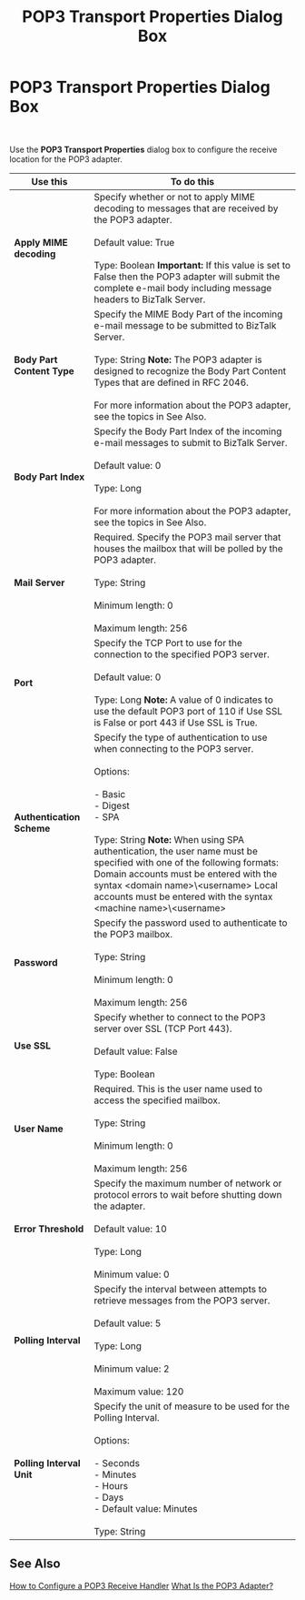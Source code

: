 ﻿---
title: POP3 Transport Properties Dialog Box
TOCTitle: POP3 Transport Properties Dialog Box
ms:assetid: 7a8f6bc5-2af2-4fd7-abbc-865f9995d60a
ms:mtpsurl: https://msdn.microsoft.com/en-us/library/Aa560945(v=BTS.80)
ms:contentKeyID: 51529108
ms.date: 08/30/2017
mtps_version: v=BTS.80
f1_keywords:
- bts10.adaptors.pop3.receive
---

# POP3 Transport Properties Dialog Box

 

Use the **POP3 Transport Properties** dialog box to configure the receive location for the POP3 adapter.

<table>
<thead>
<tr class="header">
<th>Use this</th>
<th>To do this</th>
</tr>
</thead>
<tbody>
<tr class="odd">
<td><strong>Apply MIME decoding</strong></td>
<td>Specify whether or not to apply MIME decoding to messages that are received by the POP3 adapter.<br />
<br />
Default value: True<br />
<br />
Type: Boolean <strong>Important:</strong> If this value is set to False then the POP3 adapter will submit the complete e-mail body including message headers to BizTalk Server.</td>
</tr>
<tr class="even">
<td><strong>Body Part Content Type</strong></td>
<td>Specify the MIME Body Part of the incoming e-mail message to be submitted to BizTalk Server.<br />
<br />
Type: String <strong>Note:</strong> The POP3 adapter is designed to recognize the Body Part Content Types that are defined in RFC 2046.<br />
<br />
For more information about the POP3 adapter, see the topics in See Also.</td>
</tr>
<tr class="odd">
<td><strong>Body Part Index</strong></td>
<td>Specify the Body Part Index of the incoming e-mail messages to submit to BizTalk Server.<br />
<br />
Default value: 0<br />
<br />
Type: Long<br />
<br />
For more information about the POP3 adapter, see the topics in See Also.</td>
</tr>
<tr class="even">
<td><strong>Mail Server</strong></td>
<td>Required. Specify the POP3 mail server that houses the mailbox that will be polled by the POP3 adapter.<br />
<br />
Type: String<br />
<br />
Minimum length: 0<br />
<br />
Maximum length: 256</td>
</tr>
<tr class="odd">
<td><strong>Port</strong></td>
<td>Specify the TCP Port to use for the connection to the specified POP3 server.<br />
<br />
Default value: 0<br />
<br />
Type: Long <strong>Note:</strong> A value of 0 indicates to use the default POP3 port of 110 if Use SSL is False or port 443 if Use SSL is True.</td>
</tr>
<tr class="even">
<td><strong>Authentication Scheme</strong></td>
<td>Specify the type of authentication to use when connecting to the POP3 server.<br />
<br />
Options:<br />
<br />
- Basic<br />
- Digest<br />
- SPA<br />
<br />
Type: String <strong>Note:</strong> When using SPA authentication, the user name must be specified with one of the following formats: Domain accounts must be entered with the syntax &lt;domain name&gt;\&lt;username&gt; Local accounts must be entered with the syntax &lt;machine name&gt;\&lt;username&gt;</td>
</tr>
<tr class="odd">
<td><strong>Password</strong></td>
<td>Specify the password used to authenticate to the POP3 mailbox.<br />
<br />
Type: String<br />
<br />
Minimum length: 0<br />
<br />
Maximum length: 256</td>
</tr>
<tr class="even">
<td><strong>Use SSL</strong></td>
<td>Specify whether to connect to the POP3 server over SSL (TCP Port 443).<br />
<br />
Default value: False<br />
<br />
Type: Boolean</td>
</tr>
<tr class="odd">
<td><strong>User Name</strong></td>
<td>Required. This is the user name used to access the specified mailbox.<br />
<br />
Type: String<br />
<br />
Minimum length: 0<br />
<br />
Maximum length: 256</td>
</tr>
<tr class="even">
<td><strong>Error Threshold</strong></td>
<td>Specify the maximum number of network or protocol errors to wait before shutting down the adapter.<br />
<br />
Default value: 10<br />
<br />
Type: Long<br />
<br />
Minimum value: 0</td>
</tr>
<tr class="odd">
<td><strong>Polling Interval</strong></td>
<td>Specify the interval between attempts to retrieve messages from the POP3 server.<br />
<br />
Default value: 5<br />
<br />
Type: Long<br />
<br />
Minimum value: 2<br />
<br />
Maximum value: 120</td>
</tr>
<tr class="even">
<td><strong>Polling Interval Unit</strong></td>
<td>Specify the unit of measure to be used for the Polling Interval.<br />
<br />
Options:<br />
<br />
- Seconds<br />
- Minutes<br />
- Hours<br />
- Days<br />
- Default value: Minutes<br />
<br />
Type: String</td>
</tr>
</tbody>
</table>


## See Also

[How to Configure a POP3 Receive Handler](https://msdn.microsoft.com/en-us/library/aa559164\(v=bts.80\))  
[What Is the POP3 Adapter?](https://msdn.microsoft.com/en-us/library/aa547008\(v=bts.80\))

